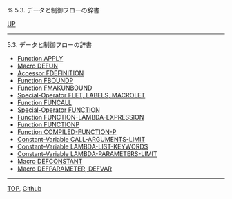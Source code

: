 % 5.3. データと制御フローの辞書

[UP](5.html)  

---

5.3. データと制御フローの辞書

- [Function APPLY](5.3.apply.html)
- [Macro DEFUN](5.3.defun.html)
- [Accessor FDEFINITION](5.3.fdefinition.html)
- [Function FBOUNDP](5.3.fboundp.html)
- [Function FMAKUNBOUND](5.3.fmakunbound.html)
- [Special-Operator FLET, LABELS, MACROLET](5.3.flet.html)
- [Function FUNCALL](5.3.funcall.html)
- [Special-Operator FUNCTION](5.3.function-special.html)
- [Function FUNCTION-LAMBDA-EXPRESSION](5.3.function-lambda-expression.html)
- [Function FUNCTIONP](5.3.functionp.html)
- [Function COMPILED-FUNCTION-P](5.3.compiled-function-p.html)
- [Constant-Variable CALL-ARGUMENTS-LIMIT](5.3.call-arguments-limit.html)
- [Constant-Variable LAMBDA-LIST-KEYWORDS](5.3.lambda-list-keywords.html)
- [Constant-Variable LAMBDA-PARAMETERS-LIMIT](5.3.lambda-parameters-limit.html)
- [Macro DEFCONSTANT](5.3.defconstant.html)
- [Macro DEFPARAMETER, DEFVAR](5.3.defparameter.html)

---
[TOP](index.html),  [Github](https://github.com/nptcl/npt-japanese)

